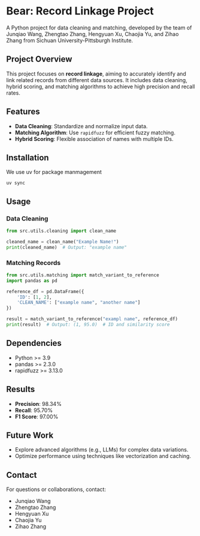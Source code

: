 # Bear: Record Linkage Project

A Python project for data cleaning and matching, developed by the team of Junqiao Wang, Zhengtao Zhang, Hengyuan Xu, Chaojia Yu, and Zihao Zhang from Sichuan University-Pittsburgh Institute.

## Project Overview
This project focuses on **record linkage**, aiming to accurately identify and link related records from different data sources. It includes data cleaning, hybrid scoring, and matching algorithms to achieve high precision and recall rates.

## Features
- **Data Cleaning**: Standardize and normalize input data.
- **Matching Algorithm**: Use `rapidfuzz` for efficient fuzzy matching.
- **Hybrid Scoring**: Flexible association of names with multiple IDs.

## Installation
We use uv for package manmagement
```
uv sync
```

## Usage
### Data Cleaning
```python
from src.utils.cleaning import clean_name

cleaned_name = clean_name("Example Name!")
print(cleaned_name)  # Output: "example name"
```

### Matching Records
```python
from src.utils.matching import match_variant_to_reference
import pandas as pd

reference_df = pd.DataFrame({
    'ID': [1, 2],
    'CLEAN_NAME': ["example name", "another name"]
})

result = match_variant_to_reference("exampl name", reference_df)
print(result)  # Output: (1, 95.0)  # ID and similarity score
```

## Dependencies
- Python >= 3.9
- pandas >= 2.3.0
- rapidfuzz >= 3.13.0

## Results
- **Precision**: 98.34%
- **Recall**: 95.70%
- **F1 Score**: 97.00%

## Future Work
- Explore advanced algorithms (e.g., LLMs) for complex data variations.
- Optimize performance using techniques like vectorization and caching.

## Contact
For questions or collaborations, contact:
- Junqiao Wang
- Zhengtao Zhang
- Hengyuan Xu
- Chaojia Yu
- Zihao Zhang